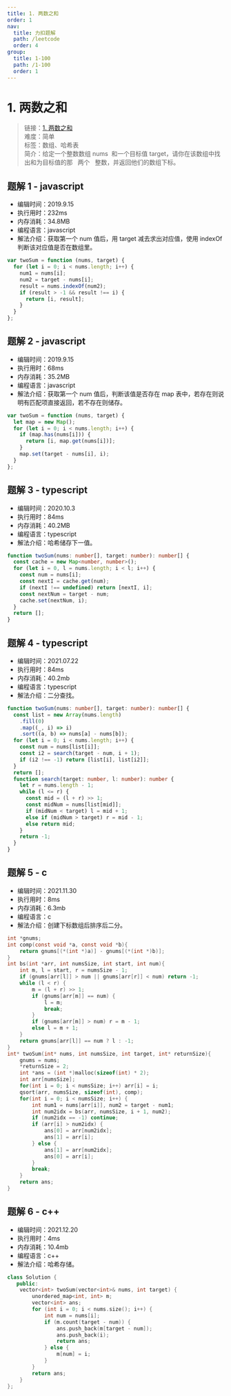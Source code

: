 ```yaml
---
title: 1. 两数之和
order: 1
nav:
  title: 力扣题解
  path: /leetcode
  order: 4
group:
  title: 1-100
  path: /1-100
  order: 1
---
```


# 1. 两数之和

> 链接：[1. 两数之和](https://leetcode-cn.com/problems/two-sum/)  
> 难度：简单  
> 标签：数组、哈希表  
> 简介：给定一个整数数组 nums  和一个目标值 target，请你在该数组中找出和为目标值的那   两个   整数，并返回他们的数组下标。

## 题解 1 - javascript

- 编辑时间：2019.9.15
- 执行用时：232ms
- 内存消耗：34.8MB
- 编程语言：javascript
- 解法介绍：获取第一个 num 值后，用 target 减去求出对应值，使用 indexOf 判断该对应值是否在数组里。

```javascript
var twoSum = function (nums, target) {
  for (let i = 0; i < nums.length; i++) {
    num1 = nums[i];
    num2 = target - nums[i];
    result = nums.indexOf(num2);
    if (result > -1 && result !== i) {
      return [i, result];
    }
  }
};
```

## 题解 2 - javascript

- 编辑时间：2019.9.15
- 执行用时：68ms
- 内存消耗：35.2MB
- 编程语言：javascript
- 解法介绍：获取第一个 num 值后，判断该值是否存在 map 表中，若存在则说明有匹配项直接返回，若不存在则储存。

```javascript
var twoSum = function (nums, target) {
  let map = new Map();
  for (let i = 0; i < nums.length; i++) {
    if (map.has(nums[i])) {
      return [i, map.get(nums[i])];
    }
    map.set(target - nums[i], i);
  }
};
```

## 题解 3 - typescript

- 编辑时间：2020.10.3
- 执行用时：84ms
- 内存消耗：40.2MB
- 编程语言：typescript
- 解法介绍：哈希储存下一值。

```typescript
function twoSum(nums: number[], target: number): number[] {
  const cache = new Map<number, number>();
  for (let i = 0, l = nums.length; i < l; i++) {
    const num = nums[i];
    const nextI = cache.get(num);
    if (nextI !== undefined) return [nextI, i];
    const nextNum = target - num;
    cache.set(nextNum, i);
  }
  return [];
}
```

## 题解 4 - typescript

- 编辑时间：2021.07.22
- 执行用时：84ms
- 内存消耗：40.2mb
- 编程语言：typescript
- 解法介绍：二分查找。

```typescript
function twoSum(nums: number[], target: number): number[] {
  const list = new Array(nums.length)
    .fill(0)
    .map((_, i) => i)
    .sort((a, b) => nums[a] - nums[b]);
  for (let i = 0; i < nums.length; i++) {
    const num = nums[list[i]];
    const i2 = search(target - num, i + 1);
    if (i2 !== -1) return [list[i], list[i2]];
  }
  return [];
  function search(target: number, l: number): number {
    let r = nums.length - 1;
    while (l <= r) {
      const mid = (l + r) >> 1;
      const midNum = nums[list[mid]];
      if (midNum < target) l = mid + 1;
      else if (midNum > target) r = mid - 1;
      else return mid;
    }
    return -1;
  }
}
```

## 题解 5 - c

- 编辑时间：2021.11.30
- 执行用时：8ms
- 内存消耗：6.3mb
- 编程语言：c
- 解法介绍：创建下标数组后排序后二分。

```c
int *gnums;
int comp(const void *a, const void *b){
    return gnums[(*(int *)a)] - gnums[(*(int *)b)];
}
int bs(int *arr, int numsSize, int start, int num){
    int m, l = start, r = numsSize - 1;
    if (gnums[arr[l]] > num || gnums[arr[r]] < num) return -1;
    while (l < r) {
        m = (l + r) >> 1;
        if (gnums[arr[m]] == num) {
            l = m;
            break;
        }
        if (gnums[arr[m]] > num) r = m - 1;
        else l = m + 1;
    }
    return gnums[arr[l]] == num ? l : -1;
}
int* twoSum(int* nums, int numsSize, int target, int* returnSize){
    gnums = nums;
    *returnSize = 2;
    int *ans = (int *)malloc(sizeof(int) * 2);
    int arr[numsSize];
    for(int i = 0; i < numsSize; i++) arr[i] = i;
    qsort(arr, numsSize, sizeof(int), comp);
    for(int i = 0; i < numsSize; i++) {
        int num1 = nums[arr[i]], num2 = target - num1;
        int num2idx = bs(arr, numsSize, i + 1, num2);
        if (num2idx == -1) continue;
        if (arr[i] > num2idx) {
            ans[0] = arr[num2idx];
            ans[1] = arr[i];
        } else {
            ans[1] = arr[num2idx];
            ans[0] = arr[i];
        }
        break;
    }
    return ans;
}
```

## 题解 6 - c++

- 编辑时间：2021.12.20
- 执行用时：4ms
- 内存消耗：10.4mb
- 编程语言：c++
- 解法介绍：哈希存储。

```cpp
class Solution {
   public:
    vector<int> twoSum(vector<int>& nums, int target) {
        unordered_map<int, int> m;
        vector<int> ans;
        for (int i = 0; i < nums.size(); i++) {
            int num = nums[i];
            if (m.count(target - num)) {
                ans.push_back(m[target - num]);
                ans.push_back(i);
                return ans;
            } else {
                m[num] = i;
            }
        }
        return ans;
    }
};
```
